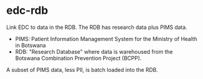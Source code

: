 # edc-rdb

Link EDC to data in the RDB. The RDB has research data plus PIMS data.

* PIMS: Patient Information Management System for the Ministry of Health in Botswana
* RDB: "Research Database" where data is warehoused from the Botswana Combination Prevention Project (BCPP).

A subset of PIMS data, less PII, is batch loaded into the RDB. 

